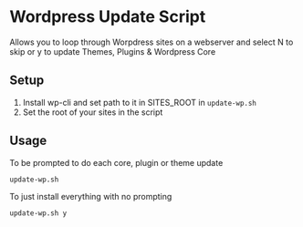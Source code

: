 # Wordpress Update Script

Allows you to loop through Worpdress sites on a webserver and select N to skip or y to update Themes, Plugins & Wordpress Core

## Setup

1. Install wp-cli and set path to it in SITES_ROOT in `update-wp.sh`
2. Set the root of your sites in the script


## Usage
To be prompted to do each core, plugin or theme update

```sh
update-wp.sh 
```

To just install everything with no prompting

```sh
update-wp.sh y
```

